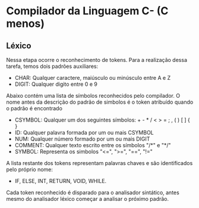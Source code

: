 # Compilador da Linguagem C- (C menos)

## Léxico

Nessa etapa ocorre o reconhecimento de tokens. Para a realização dessa tarefa, temos dois padrões auxiliares:

- CHAR: Qualquer caractere, maiúsculo ou minúsculo entre A e Z
- DIGIT: Qualquer digito entre 0 e 9

Abaixo contém uma lista de símbolos reconhecidos pelo compilador. O nome antes da descrição do padrão de simbolos é o token atribuído quando o padrão é encontrado

- CSYMBOL: Qualquer um dos seguintes símbolos: \+ \- \* \/ \< \> \= \; \, \( \) \[ \] \{ \}
- ID: Qualquer palavra formada por um ou mais CSYMBOL
- NUM: Qualquer número formado por um ou mais DIGIT
- COMMENT: Qualquer texto escrito entre os símbolos "/\*" e "\*/"
- SYMBOL: Representa os simbolos "<=", ">=", "==", "!="

A lista restante dos tokens representam palavras chaves e são identificados pelo próprio nome:

- IF, ELSE, INT, RETURN, VOID, WHILE.

Cada token reconhecido é disparado para o analisador sintático, antes mesmo do analisador léxico começar a analisar o próximo padrão.
